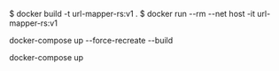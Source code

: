 $ docker build -t url-mapper-rs:v1 .
$ docker run --rm --net host -it url-mapper-rs:v1


docker-compose up --force-recreate --build

docker-compose up